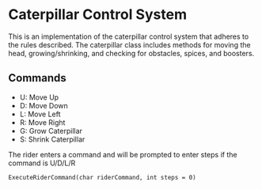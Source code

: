 # Caterpillar Control System

This is an implementation of the caterpillar control system that adheres to the rules described. 
The caterpillar class includes methods for moving the head, growing/shrinking, and checking for obstacles, spices, and boosters. 

## Commands

* U: Move Up
* D: Move Down
* L: Move Left 
* R: Move Right
* G: Grow Caterpillar
* S: Shrink Caterpillar

The rider enters a command and will be prompted to enter steps if the command is U/D/L/R 
```c-sharp
ExecuteRiderCommand(char riderCommand, int steps = 0)
```

## 